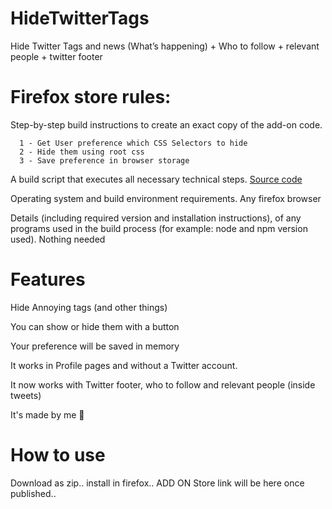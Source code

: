 # HideTwitterTags
Hide Twitter Tags and news (What’s happening) + Who to follow + relevant people + twitter footer

# Firefox store rules:

   Step-by-step build instructions to create an exact copy of the add-on code.
  
      1 - Get User preference which CSS Selectors to hide
      2 - Hide them using root css
      3 - Save preference in browser storage 
      
   A build script that executes all necessary technical steps.
     [Source code](https://github.com/Sal7one/HideTwitterTags/tree/firefoxverison)
     
   Operating system and build environment requirements.
    Any firefox browser 
   
   Details (including required version and installation instructions), of any programs used in the build process (for example: node and npm version used).
    Nothing needed 


# Features


Hide Annoying tags (and other things)

You can show or hide them with a button

Your preference will be saved in memory
  
 It works in Profile pages and without a Twitter account.
 
 It now works with Twitter footer, who to follow and relevant people (inside tweets) 

It's made by me 💅



# How to use

Download as zip.. install in firefox.. ADD ON Store link will be here once published.. 


